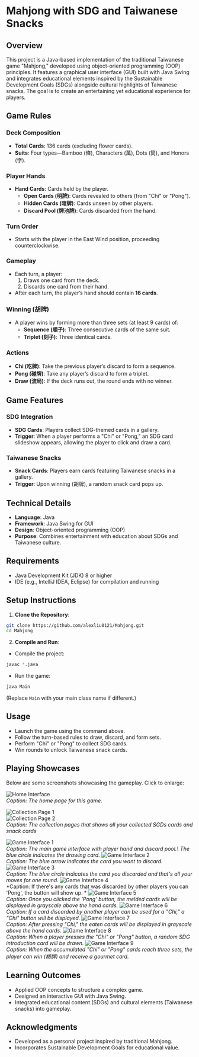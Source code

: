 # Mahjong with SDG and Taiwanese Snacks

## Overview

This project is a Java-based implementation of the traditional Taiwanese game "Mahjong," developed using object-oriented programming (OOP) principles. It features a graphical user interface (GUI) built with Java Swing and integrates educational elements inspired by the Sustainable Development Goals (SDGs) alongside cultural highlights of Taiwanese snacks. The goal is to create an entertaining yet educational experience for players.

## Game Rules

### Deck Composition
- **Total Cards**: 136 cards (excluding flower cards).
- **Suits**: Four types—Bamboo (條), Characters (萬), Dots (筒), and Honors (字).

### Player Hands
- **Hand Cards**: Cards held by the player.
  - **Open Cards (明牌)**: Cards revealed to others (from "Chi" or "Pong").
  - **Hidden Cards (暗牌)**: Cards unseen by other players.
  - **Discard Pool (牌池牌)**: Cards discarded from the hand.

### Turn Order
- Starts with the player in the East Wind position, proceeding counterclockwise.

### Gameplay
- Each turn, a player:
  1. Draws one card from the deck.
  2. Discards one card from their hand.
- After each turn, the player’s hand should contain **16 cards**.

### Winning (胡牌)
- A player wins by forming more than three sets (at least 9 cards) of:
  - **Sequence (順子)**: Three consecutive cards of the same suit.
  - **Triplet (刻子)**: Three identical cards.

### Actions
- **Chi (吃牌)**: Take the previous player’s discard to form a sequence.
- **Pong (碰牌)**: Take any player’s discard to form a triplet.
- **Draw (流局)**: If the deck runs out, the round ends with no winner.

## Game Features

### SDG Integration
- **SDG Cards**: Players collect SDG-themed cards in a gallery.
- **Trigger**: When a player performs a "Chi" or "Pong," an SDG card slideshow appears, allowing the player to click and draw a card.

### Taiwanese Snacks
- **Snack Cards**: Players earn cards featuring Taiwanese snacks in a gallery.
- **Trigger**: Upon winning (胡牌), a random snack card pops up.

## Technical Details
- **Language**: Java
- **Framework**: Java Swing for GUI
- **Design**: Object-oriented programming (OOP)
- **Purpose**: Combines entertainment with education about SDGs and Taiwanese culture.

## Requirements
- Java Development Kit (JDK) 8 or higher
- IDE (e.g., IntelliJ IDEA, Eclipse) for compilation and running

## Setup Instructions
1. **Clone the Repository**:
```bash
git clone https://github.com/alexliu0121/Mahjong.git
cd Mahjong
```
2. **Compile and Run**:
- Compile the project:
```bash
javac *.java
```
- Run the game:
```bash
java Main
```
(Replace `Main` with your main class name if different.)

## Usage
- Launch the game using the command above.
- Follow the turn-based rules to draw, discard, and form sets.
- Perform "Chi" or "Pong" to collect SDG cards.
- Win rounds to unlock Taiwanese snack cards.

## Playing Showcases
Below are some screenshots showcasing the gameplay. Click to enlarge:

![Home Interface](screenshots/landing_page.png)  
*Caption: The home page for this game.*

![Collection Page 1](screenshots/collection1.png)  
![Collection Page 2](screenshots/collection2.png)  
*Caption: The collection pages that shows all your collected SGDs cards and snack cards*

![Game Interface 1](screenshots/playing_showcase1.png)  
*Caption: The main game interface with player hand and discard pool.\ The blue circle indicates the drawing card.*
![Game Interface 2](screenshots/playing_showcase2.png)  
*Caption: The blue arrow indicates the card you want to discard.*
![Game Interface 3](screenshots/playing_showcase3.png)  
*Caption: The blue circle indicates the card you discarded and that's all your moves for one round.*
![Game Interface 4](screenshots/playing_showcase4.png)  
*Caption: If there's any cards that was discarded by other players you can 'Pong', the button will show up. *
![Game Interface 5](screenshots/playing_showcase5.png)  
*Caption: Once you clicked the 'Pong' button, the melded cards will be displayed in grayscale above the hand cards.*
![Game Interface 6](screenshots/playing_showcase6.png)  
*Caption: If a card discarded by another player can be used for a "Chi," a "Chi" button will be displayed.*
![Game Interface 7](screenshots/playing_showcase7.png)  
*Caption: After pressing "Chi," the eaten cards will be displayed in grayscale above the hand cards.*
![Game Interface 8](screenshots/playing_showcase8.png)  
*Caption: When a player presses the "Chi" or "Pong" button, a random SDG introduction card will be drawn.*
![Game Interface 9](screenshots/playing_showcase9.png)  
*Caption: When the accumulated "Chi" or "Pong" cards reach three sets, the player can win (胡牌) and receive a gourmet card.*


## Learning Outcomes
- Applied OOP concepts to structure a complex game.
- Designed an interactive GUI with Java Swing.
- Integrated educational content (SDGs) and cultural elements (Taiwanese snacks) into gameplay.

## Acknowledgments
- Developed as a personal project inspired by traditional Mahjong.
- Incorporates Sustainable Development Goals for educational value.
